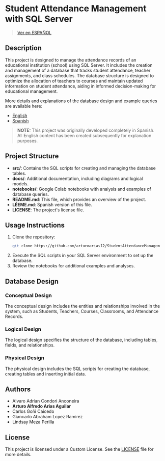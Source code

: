 # Student Attendance Management with SQL Server

> [Ver en ESPAÑOL](LÉEME.md)
## Description
This project is designed to manage the attendance records of an educational institution (school) using SQL Server. It includes the creation and management of a database that tracks student attendance, teacher assignments, and class schedules. The database structure is designed to optimize the allocation of teachers to courses and maintain updated information on student attendance, aiding in informed decision-making for educational management.

More details and explanations of the database design and example queries are available here:
- [English](docs/DESIGN_EXPLANATION_AND_QUERIES.md)
- [Spanish](docs/RESUMEN_DEL_DISEÑO_Y_CONSULTAS.md)

> **NOTE:** This project was originally developed completely in Spanish. All English content has been created subsequently for explanation purposes.
## Project Structure
- **src/**: Contains the SQL scripts for creating and managing the database tables.
- **docs/**: Additional documentation, including diagrams and logical models.
- **notebooks/**: Google Colab notebooks with analysis and examples of database queries.
- **README.md**: This file, which provides an overview of the project.
- **LÉEME.md**: Spanish version of this file.
- **LICENSE**: The project's license file.

## Usage Instructions
1. Clone the repository:
   ```sh
   git clone https://github.com/arturoarias12/StudentAttendanceManagement_SQL/
   ```
2. Execute the SQL scripts in your SQL Server environment to set up the database.
3. Review the notebooks for additional examples and analyses.

## Database Design

### Conceptual Design
The conceptual design includes the entities and relationships involved in the system, such as Students, Teachers, Courses, Classrooms, and Attendance Records.

### Logical Design
The logical design specifies the structure of the database, including tables, fields, and relationships.

### Physical Design
The physical design includes the SQL scripts for creating the database, creating tables and inserting initial data.

## Authors
- Alvaro Adrian Condori Anconeira
- **Arturo Alfredo Arias Aguilar**
- Carlos Goñi Caicedo
- Giancarlo Abraham Lopez Ramirez
- Lindsay Meza Perilla

## License
This project is licensed under a Custom License. See the [LICENSE](LICENSE) file for more details.
